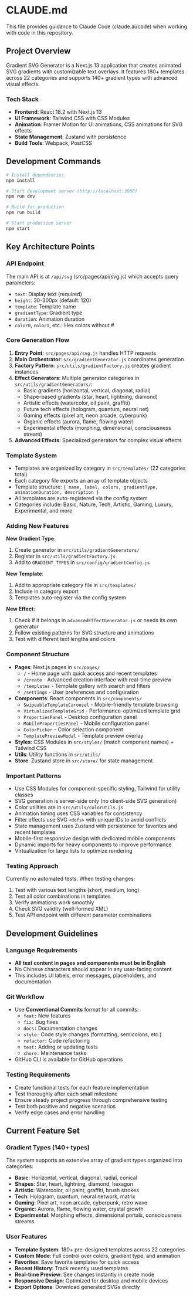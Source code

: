 # CLAUDE.md

This file provides guidance to Claude Code (claude.ai/code) when working with code in this repository.

## Project Overview

Gradient SVG Generator is a Next.js 13 application that creates animated SVG gradients with customizable text overlays. It features 180+ templates across 22 categories and supports 140+ gradient types with advanced visual effects.

### Tech Stack
- **Frontend**: React 18.2 with Next.js 13
- **UI Framework**: Tailwind CSS with CSS Modules
- **Animation**: Framer Motion for UI animations, CSS animations for SVG effects
- **State Management**: Zustand with persistence
- **Build Tools**: Webpack, PostCSS

## Development Commands

```bash
# Install dependencies
npm install

# Start development server (http://localhost:3000)
npm run dev

# Build for production
npm run build

# Start production server
npm start
```

## Key Architecture Points

### API Endpoint
The main API is at `/api/svg` (src/pages/api/svg.js) which accepts query parameters:
- `text`: Display text (required)
- `height`: 30-300px (default: 120)
- `template`: Template name
- `gradientType`: Gradient type
- `duration`: Animation duration
- `color0`, `color1`, etc.: Hex colors without #

### Core Generation Flow
1. **Entry Point**: `src/pages/api/svg.js` handles HTTP requests
2. **Main Orchestrator**: `src/gradientGenerator.js` coordinates generation
3. **Factory Pattern**: `src/utils/gradientFactory.js` creates gradient instances
4. **Effect Generators**: Multiple generator categories in `src/utils/gradientGenerators/`:
   - Basic gradients (horizontal, vertical, diagonal, radial)
   - Shape-based gradients (star, heart, lightning, diamond)
   - Artistic effects (watercolor, oil paint, graffiti)
   - Future tech effects (hologram, quantum, neural net)
   - Gaming effects (pixel art, neon arcade, cyberpunk)
   - Organic effects (aurora, flame, flowing water)
   - Experimental effects (morphing, dimensional, consciousness stream)
5. **Advanced Effects**: Specialized generators for complex visual effects

### Template System
- Templates are organized by category in `src/templates/` (22 categories total)
- Each category file exports an array of template objects
- Template structure: `{ name, label, colors, gradientType, animationDuration, description }`
- All templates are auto-registered via the config system
- Categories include: Basic, Nature, Tech, Artistic, Gaming, Luxury, Experimental, and more

### Adding New Features

**New Gradient Type**:
1. Create generator in `src/utils/gradientGenerators/`
2. Register in `src/utils/gradientFactory.js`
3. Add to `GRADIENT_TYPES` in `src/config/gradientConfig.js`

**New Template**:
1. Add to appropriate category file in `src/templates/`
2. Include in category export
3. Templates auto-register via the config system

**New Effect**:
1. Check if it belongs in `advancedEffectGenerator.js` or needs its own generator
2. Follow existing patterns for SVG structure and animations
3. Test with different text lengths and colors

### Component Structure
- **Pages**: Next.js pages in `src/pages/`
  - `/` - Home page with quick access and recent templates
  - `/create` - Advanced creation interface with real-time preview
  - `/templates` - Template gallery with search and filters
  - `/settings` - User preferences and configuration
- **Components**: React components in `src/components/`
  - `SwipeableTemplateCarousel` - Mobile-friendly template browsing
  - `VirtualizedTemplateGrid` - Performance-optimized template grid
  - `PropertiesPanel` - Desktop configuration panel
  - `MobilePropertiesPanel` - Mobile configuration panel
  - `ColorPicker` - Color selection component
  - `TemplatePreviewModal` - Template preview overlay
- **Styles**: CSS Modules in `src/styles/` (match component names) + Tailwind CSS
- **Utils**: Utility functions in `src/utils/`
- **Store**: Zustand store in `src/store/` for state management

### Important Patterns
- Use CSS Modules for component-specific styling, Tailwind for utility classes
- SVG generation is server-side only (no client-side SVG generation)
- Color utilities are in `src/utils/colorUtils.js`
- Animation timing uses CSS variables for consistency
- Filter effects use SVG `<defs>` with unique IDs to avoid conflicts
- State management uses Zustand with persistence for favorites and recent templates
- Mobile-first responsive design with dedicated mobile components
- Dynamic imports for heavy components to improve performance
- Virtualization for large lists to optimize rendering

### Testing Approach
Currently no automated tests. When testing changes:
1. Test with various text lengths (short, medium, long)
2. Test all color combinations in templates
3. Verify animations work smoothly
4. Check SVG validity (well-formed XML)
5. Test API endpoint with different parameter combinations

## Development Guidelines

### Language Requirements
- **All text content in pages and components must be in English**
- No Chinese characters should appear in any user-facing content
- This includes UI labels, error messages, placeholders, and documentation

### Git Workflow
- Use **Conventional Commits** format for all commits:
  - `feat:` New features
  - `fix:` Bug fixes
  - `docs:` Documentation changes
  - `style:` Code style changes (formatting, semicolons, etc.)
  - `refactor:` Code refactoring
  - `test:` Adding or updating tests
  - `chore:` Maintenance tasks
- GitHub CLI is available for GitHub operations

### Testing Requirements
- Create functional tests for each feature implementation
- Test thoroughly after each small milestone
- Ensure steady project progress through comprehensive testing
- Test both positive and negative scenarios
- Verify edge cases and error handling

## Current Feature Set

### Gradient Types (140+ types)
The system supports an extensive array of gradient types organized into categories:
- **Basic**: Horizontal, vertical, diagonal, radial, conical
- **Shapes**: Star, heart, lightning, diamond, hexagon
- **Artistic**: Watercolor, oil paint, graffiti, brush strokes
- **Tech**: Hologram, quantum, neural network, matrix
- **Gaming**: Pixel art, neon arcade, cyberpunk, retro wave
- **Organic**: Aurora, flame, flowing water, crystal growth
- **Experimental**: Morphing effects, dimensional portals, consciousness streams

### User Features
- **Template System**: 180+ pre-designed templates across 22 categories
- **Custom Mode**: Full control over colors, gradient type, and animation
- **Favorites**: Save favorite templates for quick access
- **Recent History**: Track recently used templates
- **Real-time Preview**: See changes instantly in create mode
- **Responsive Design**: Optimized for desktop and mobile devices
- **Export Options**: Download generated SVGs directly